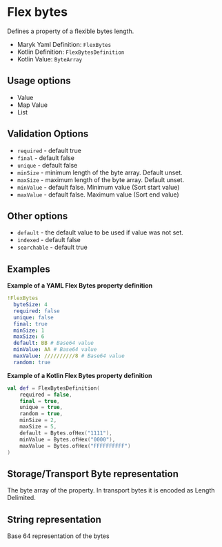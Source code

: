 # Flex bytes
Defines a property of a flexible bytes length.

- Maryk Yaml Definition: `FlexBytes`
- Kotlin Definition: `FlexBytesDefinition`
- Kotlin Value: `ByteArray`

## Usage options
- Value
- Map Value
- List

## Validation Options
- `required` - default true
- `final` - default false
- `unique` - default false
- `minSize` - minimum length of the byte array. Default unset.
- `maxSize` - maximum length of the byte array. Default unset.
- `minValue` - default false. Minimum value (Sort start value)
- `maxValue` - default false. Maximum value (Sort end value)

## Other options
- `default` - the default value to be used if value was not set.
- `indexed` - default false
- `searchable` - default true

## Examples

**Example of a YAML Flex Bytes property definition**
```yaml
!FlexBytes
  byteSize: 4
  required: false
  unique: false
  final: true
  minSize: 1
  maxSize: 6
  default: BB # Base64 value
  minValue: AA # Base64 value
  maxValue: //////////8 # Base64 value
  random: true
```

**Example of a Kotlin Flex Bytes property definition**
```kotlin
val def = FlexBytesDefinition(
    required = false,
    final = true,
    unique = true,
    random = true,
    minSize = 2,
    maxSize = 5,
    default = Bytes.ofHex("1111"),
    minValue = Bytes.ofHex("0000"),
    maxValue = Bytes.ofHex("FFFFFFFFFF")
)
```

## Storage/Transport Byte representation
The byte array of the property.
In transport bytes it is encoded as Length Delimited.

## String representation
Base 64 representation of the bytes

